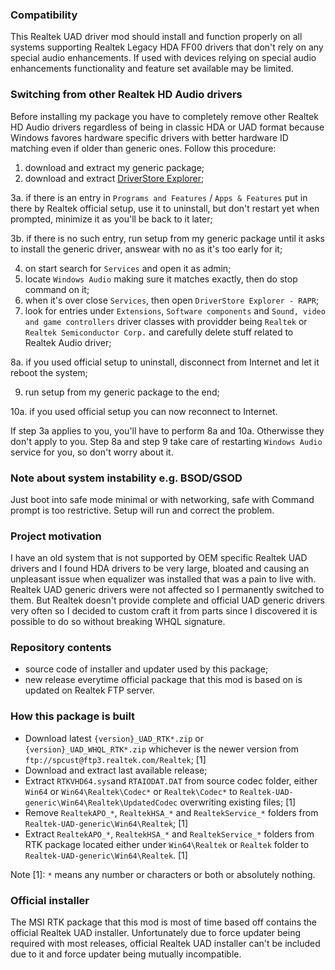 ### Compatibility
This Realtek UAD driver mod should install and function properly on all systems supporting Realtek Legacy HDA FF00 drivers that don't rely on any special audio enhancements. If used with devices relying on special audio enhancements functionality and feature set available may be limited.
### Switching from other Realtek HD Audio drivers
Before installing my package you have to completely remove other Realtek HD Audio drivers regardless of being in classic HDA or UAD format because Windows favores hardware specific drivers with better hardware ID matching even if older than generic ones. Follow this procedure: 
1. download and extract my generic package;
2. download and extract [DriverStore Explorer](https://github.com/lostindark/DriverStoreExplorer/releases);

3a. if there is an entry in `Programs and Features` / `Apps & Features` put in there by Realtek official setup, use it to uninstall, but don't restart yet when prompted, minimize it as you'll be back to it later;

3b. if there is no such entry, run setup from my generic package until it asks to install the generic driver, answear with no as it's too early for it;

4. on start search for `Services` and open it as admin;
5. locate `Windows Audio` making sure it matches exactly, then do stop command on it;
6. when it's over close `Services`, then open `DriverStore Explorer - RAPR`;
7. look for entries under `Extensions`, `Software components` and `Sound, video and game controllers` driver classes with providder being `Realtek` or `Realtek Semiconductor Corp.` and carefully delete stuff related to Realtek Audio driver;

8a. if you used official setup to uninstall, disconnect from Internet and let it reboot the system;

9. run setup from my generic package to the end;

10a. if you used official setup you can now reconnect to Internet.

If step 3a applies to you, you'll have to perform 8a and 10a. Otherwisse they don't apply to you.
Step 8a and step 9 take care of restarting `Windows Audio` service for you, so don't worry about it.
### Note about system instability e.g. BSOD/GSOD
Just boot into safe mode minimal or with networking, safe with Command prompt is too restrictive. Setup will run and correct the problem.
### Project motivation
I have an old system that is not supported by OEM specific Realtek UAD drivers and I found HDA drivers to be very large, bloated and causing an unpleasant issue when equalizer was installed that was a pain to live with. Realtek UAD generic drivers were not affected so I permanently switched to them. But Realtek doesn't provide complete and official UAD generic drivers very often so I decided to custom craft it from parts since I discovered it is possible to do so without breaking WHQL signature.
### Repository contents
- source code of installer and updater used by this package;
- new release everytime official package that this mod is based on is updated on Realtek FTP server.
### How this package is built
- Download latest `{version}_UAD_RTK*.zip` or  `{version}_UAD_WHQL_RTK*.zip` whichever is the newer version from `ftp://spcust@ftp3.realtek.com/Realtek`; [1]
- Download and extract last available release;
- Extract `RTKVHD64.sys`and `RTAIODAT.DAT` from source codec folder, either `Win64` or `Win64\Realtek\Codec*` or `Realtek\Codec*` to `Realtek-UAD-generic\Win64\Realtek\UpdatedCodec` overwriting existing files; [1]
- Remove `RealtekAPO_*`, `RealtekHSA_*` and `RealtekService_*` folders from `Realtek-UAD-generic\Win64\Realtek`; [1]
- Extract `RealtekAPO_*`, `RealtekHSA_*` and `RealtekService_*` folders from RTK package located either under `Win64\Realtek` or `Realtek` folder to `Realtek-UAD-generic\Win64\Realtek`. [1]

Note [1]: `*` means any number or characters or both or absolutely nothing.
### Official installer
The MSI RTK package that this mod is most of time based off contains the official Realtek UAD installer. Unfortunately due to force updater being required with most releases, official Realtek UAD installer can't be included due to it and force updater being mutually incompatible.